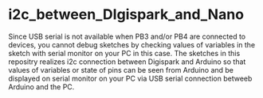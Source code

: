 # i2c_between_DIgispark_and_Nano

Since USB serial is not available when PB3 and/or PB4 are connected to devices,
you cannot debug sketches by checking values of variables in the sketch with serial monitor
on your PC in this case.
The sketches in this repositry realizes i2c connection between Digispark and Arduino
so that values of variables or state of pins can be seen from Arduino and be displayed on serial monitor
on your PC via USB serial connection betweeb Arduino and the PC.
